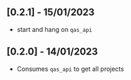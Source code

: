 ## [0.2.1] - 15/01/2023

- start and hang on `qas_api`

## [0.2.0] - 14/01/2023

- Consumes `qas_api` to get all projects
